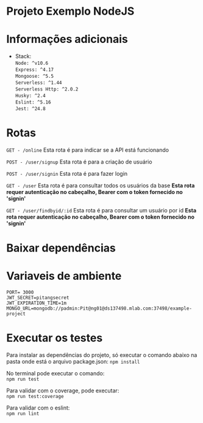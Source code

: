 Projeto Exemplo NodeJS
====================
# Informações adicionais

- Stack:<br>
 ```Node: ^v10.6```<br>
 ```Express: ^4.17 ```<br>
 ```Mongoose: ^5.5```<br>
 ```Serverless: ^1.44```<br>
 ```Serverless Http: ^2.0.2```<br>
 ```Husky: ^2.4```<br>
 ```Eslint: ^5.16```<br>
 ```Jest: ^24.8```<br>

# Rotas
```GET - /online```
Esta rota é para indicar se a API está funcionando

```POST - /user/signup```
Esta rota é para a criação de usuário

```POST - /user/signin```
Esta rota é para fazer login

```GET - /user```
Esta rota é para consultar todos os usuários da base
<strong>Esta rota requer autenticação no cabeçalho, Bearer com o token fornecido no 'signin'</strong>

```GET - /user/findbyid/:id```
Esta rota é para consultar um usuário por id
<strong>Esta rota requer autenticação no cabeçalho, Bearer com o token fornecido no 'signin'</strong>



# Baixar dependências

# Variaveis de ambiente
```PORT= 3000```<br>
```JWT_SECRET=pitangsecret```<br>
```JWT_EXPIRATION_TIME=1m```<br>
```MONGO_URL=mongodb://padmin:Pit@ng01@ds137498.mlab.com:37498/example-project```<br>


# Executar os testes
Para instalar as dependências do projeto, só executar o comando abaixo na pasta onde está o arquivo package.json: 
```npm install```

No terminal pode executar o comando: <br/>
```npm run test```

Para validar com o coverage, pode executar: <br/>
```npm run test:coverage```

Para validar com o eslint: <br/>
```npm run lint```

